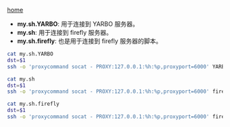 [home](./AllForOne.MD)

- **my.sh.YARBO**: 用于连接到 YARBO 服务器。
- **my.sh**: 用于连接到 firefly 服务器。
- **my.sh.firefly**: 也是用于连接到 firefly 服务器的脚本。

```bash
cat my.sh.YARBO 
dst=$1
ssh -o 'proxycommand socat - PROXY:127.0.0.1:%h:%p,proxyport=6000' YARBO@${dst}.yb.com
```

```bash
cat my.sh
dst=$1
ssh -o 'proxycommand socat - PROXY:127.0.0.1:%h:%p,proxyport=6000' firefly@${dst}.yb.com
```

```bash
cat my.sh.firefly 
dst=$1
ssh -o 'proxycommand socat - PROXY:127.0.0.1:%h:%p,proxyport=6000' firefly@${dst}.yb.com
```

